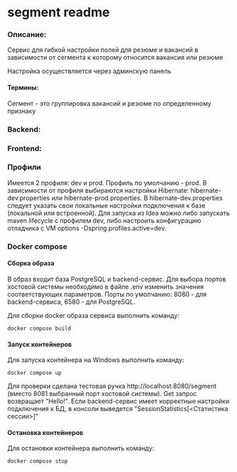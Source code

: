 # segment readme

### Описание:

Сервис для гибкой настройки полей для резюме и вакансий в зависимости от сегмента к которому относится вакансия или резюме

Настройка осуществляется через админскую панель

#### Термины:

Сегмент - это группировка вакансий и резюме по определенному признаку

### Backend:

### Frontend:

### Профили

Имеется 2 профиля: dev и prod. Профиль по умолчанию - prod.
В зависимости от профиля выбираются настройки Hibernate: 
hibernate-dev.properties или hibernate-prod.properties.
В hibernate-dev.properties следует указать свои локальные настройки 
подключения к базе (локальной или встроенной). Для запуска из Idea можно 
либо запускать maven lifecycle с профилем dev, либо настроить конфигурацию
отладчика с VM options -Dspring.profiles.active=dev.


### Docker compose

#### Сборка образа

В образ входит база PostgreSQL и backend-сервис. Для выбора портов хостовой
системы необходимо в файле .env изменить значения соответствующих параметров.
Порты по умолчанию: 8080 - для backend-сервиса, 6580 - для PostgreSQL.

Для сборки docker образа сервиса выполнить команду:

    docker compose build

#### Запуск контейнеров

Для запуска контейнера на Windows выполнить команду:

    docker compose up

Для проверки сделана тестовая ручка http://localhost:8080/segment
(вместо 8081 выбранный порт хостовой системы). Get запрос возвращает "Hello!".
Если backend-сервис имеет корректные настройки подключения к БД, в консоли 
выведется "SessionStatistics[<Статистика сессии>]"

#### Остановка контейнеров

Для остановки контейнера выполнить команду:

    docker compose stop
